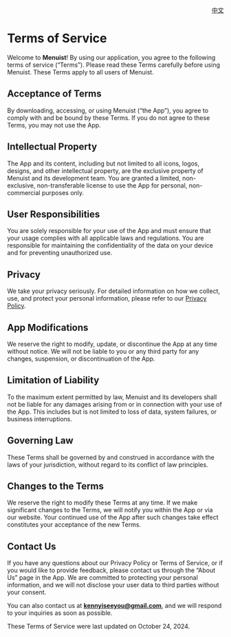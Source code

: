 <p align="right">
  <a href="./terms-of-service.zh.md">中文</a>
</p>
<!--rehype:style=float: right; bottom: -36px; position: relative;-->

Terms of Service
===

Welcome to **Menuist**! By using our application, you agree to the following terms of service (“Terms”). Please read these Terms carefully before using Menuist. These Terms apply to all users of Menuist.

## Acceptance of Terms

By downloading, accessing, or using Menuist (“the App”), you agree to comply with and be bound by these Terms. If you do not agree to these Terms, you may not use the App.

## Intellectual Property

The App and its content, including but not limited to all icons, logos, designs, and other intellectual property, are the exclusive property of Menuist and its development team. You are granted a limited, non-exclusive, non-transferable license to use the App for personal, non-commercial purposes only.

## User Responsibilities

You are solely responsible for your use of the App and must ensure that your usage complies with all applicable laws and regulations. You are responsible for maintaining the confidentiality of the data on your device and for preventing unauthorized use.

## Privacy

We take your privacy seriously. For detailed information on how we collect, use, and protect your personal information, please refer to our [Privacy Policy](./privacy-policy.md).

## App Modifications

We reserve the right to modify, update, or discontinue the App at any time without notice. We will not be liable to you or any third party for any changes, suspension, or discontinuation of the App.

## Limitation of Liability

To the maximum extent permitted by law, Menuist and its developers shall not be liable for any damages arising from or in connection with your use of the App. This includes but is not limited to loss of data, system failures, or business interruptions.

## Governing Law

These Terms shall be governed by and construed in accordance with the laws of your jurisdiction, without regard to its conflict of law principles.

## Changes to the Terms

We reserve the right to modify these Terms at any time. If we make significant changes to the Terms, we will notify you within the App or via our website. Your continued use of the App after such changes take effect constitutes your acceptance of the new Terms.

## Contact Us

If you have any questions about our Privacy Policy or Terms of Service, or if you would like to provide feedback, please contact us through the “About Us” page in the App. We are committed to protecting your personal information, and we will not disclose your user data to third parties without your consent.

You can also contact us at **kennyiseeyou@gmail.com**, and we will respond to your inquiries as soon as possible.

These Terms of Service were last updated on October 24, 2024.